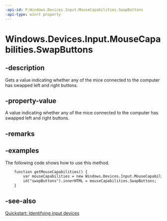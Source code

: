 ```yaml
---
-api-id: P:Windows.Devices.Input.MouseCapabilities.SwapButtons
-api-type: winrt property
---
```


<!-- Property syntax
public int SwapButtons { get; }
-->

# Windows.Devices.Input.MouseCapabilities.SwapButtons

## -description
Gets a value indicating whether any of the mice connected to the computer has swapped left and right buttons.

## -property-value
A value indicating whether any of the mice connected to the computer has swapped left and right buttons.

## -remarks

## -examples
The following code shows how to use this method.

```html
    function getMouseCapabilities() {
        var mouseCapabilities = new Windows.Devices.Input.MouseCapabilities();
        id("swapButtons").innerHTML = mouseCapabilities.SwapButtons;
    }
```



## -see-also
[Quickstart: Identifying input devices](https://docs.microsoft.com/en-us/windows/uwp/design/input/identify-input-devices)